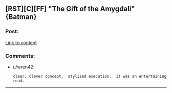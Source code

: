 ## [RST][C][FF] "The Gift of the Amygdali" {Batman}

### Post:

[Link to content](https://www.gwern.net/fiction/Batman)

### Comments:

- u/wren42:
  ```
  clear, clever concept.  stylized execution.  it was an entertaining read.
  ```

---

